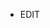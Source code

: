 - EDIT

<!---
wKaf/wKaf is a ✨ special ✨ repository because its `README.md` (this file) appears on your GitHub profile.
You can click the Preview link to take a look at your changes.
--->
